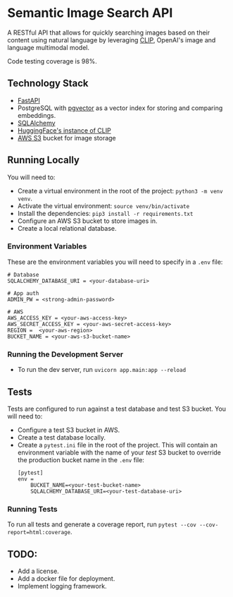 # Semantic Image Search API
A RESTful API that allows for quickly searching images based on their content using natural language by leveraging [CLIP](https://openai.com/research/clip), OpenAI's image and language multimodal model.

Code testing coverage is 98%.

## Technology Stack
- [FastAPI](https://fastapi.tiangolo.com/)
- PostgreSQL with [pgvector](https://github.com/pgvector/pgvector) as a vector index for storing and comparing embeddings.
- [SQLAlchemy](https://www.sqlalchemy.org/)
- [HuggingFace's instance of CLIP](https://huggingface.co/docs/transformers/model_doc/clip)
- [AWS S3](https://aws.amazon.com/s3/) bucket for image storage

## Running Locally
You will need to:
- Create a virtual environment in the root of the project: `python3 -m venv venv`.
- Activate the virtual environment: `source venv/bin/activate`
- Install the dependencies: `pip3 install -r requirements.txt`
- Configure an AWS S3 bucket to store images in.
- Create a local relational database.

### Environment Variables
These are the environment variables you will need to specify in a `.env` file:

```
# Database
SQLALCHEMY_DATABASE_URI = <your-database-uri>

# App auth
ADMIN_PW = <strong-admin-password>

# AWS
AWS_ACCESS_KEY = <your-aws-access-key>
AWS_SECRET_ACCESS_KEY = <your-aws-secret-access-key>
REGION =  <your-aws-region>
BUCKET_NAME = <your-aws-s3-bucket-name>
```
### Running the Development Server
- To run the dev server, run `uvicorn app.main:app --reload`

## Tests
Tests are configured to run against a test database and test S3 bucket. You will need to:
- Configure a test S3 bucket in AWS.
- Create a test database locally. 
- Create a `pytest.ini` file in the root of the project. This will contain an environment variable with the name of your _test_ S3 bucket to override the production bucket name in the `.env` file:
    ```
    [pytest]
    env =
        BUCKET_NAME=<your-test-bucket-name>
        SQLALCHEMY_DATABASE_URI=<your-test-database-uri>
    ```

### Running Tests
To run all tests and generate a coverage report, run `pytest --cov --cov-report=html:coverage`.

## TODO:
- Add a license.
- Add a docker file for deployment.
- Implement logging framework.